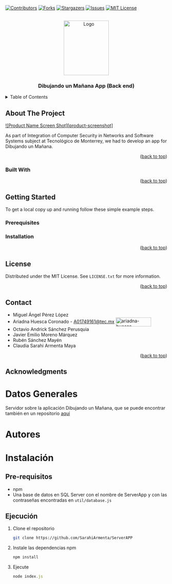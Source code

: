 <div id="top"></div>

[![Contributors][contributors-shield]][contributors-url]
[![Forks][forks-shield]][forks-url]
[![Stargazers][stars-shield]][stars-url]
[![Issues][issues-shield]][issues-url]
[![MIT License][license-shield]][license-url]


<br />
<div align="center">
  <a><img src="https://www.dibujando.org.mx/wp-content/uploads/2015/12/Logo-Fundacion.png" alt="Logo" width="140" height="170"/></a>

  <h3 align="center">Dibujando un Mañana App (Back end)</h3>

</div>



<!-- TABLE OF CONTENTS -->
<details>
  <summary>Table of Contents</summary>
  <ol>
    <li>
      <a href="#about-the-project">About The Project</a>
      <ul>
        <li><a href="#built-with">Built With</a></li>
      </ul>
    </li>
    <li>
      <a href="#getting-started">Getting Started</a>
      <ul>
        <li><a href="#prerequisites">Prerequisites</a></li>
        <li><a href="#installation">Installation</a></li>
      </ul>
    </li>
    <li><a href="#usage">Usage</a></li>
    <li><a href="#contributing">Contributing</a></li>
    <li><a href="#contact">Contact</a></li>
    <li><a href="#acknowledgments">Acknowledgments</a></li>
  </ol>
</details>



<!-- ABOUT THE PROJECT -->
## About The Project
<!--Add a real image of the project-->
[![Product Name Screen Shot][product-screenshot]](https://example.com)

As part of Integration of Computer Security in Networks and Software Systems subject at Tecnológico de Monterrey, we had to develop an app for Dibujando un Mañana.

<p align="right">(<a href="#top">back to top</a>)</p>

### Built With

<!--* [Next.js](https://nextjs.org/)
* [React.js](https://reactjs.org/)
* [Vue.js](https://vuejs.org/)
* [Angular](https://angular.io/)
* [Svelte](https://svelte.dev/)
* [Laravel](https://laravel.com)
* [Bootstrap](https://getbootstrap.com)
* [JQuery](https://jquery.com)-->

<p align="right">(<a href="#top">back to top</a>)</p>



<!-- GETTING STARTED -->
## Getting Started

To get a local copy up and running follow these simple example steps.

### Prerequisites

<!--This is an example of how to list things you need to use the software and how to install them.
* npm
  ```sh
  npm install npm@latest -g
  ```
-->
### Installation
<!--
1. Get a free API Key at [https://example.com](https://example.com)
2. Clone the repo
   ```sh
   git clone https://github.com/your_username_/Project-Name.git
   ```
3. Install NPM packages
   ```sh
   npm install
   ```
4. Enter your API in `config.js`
   ```js
   const API_KEY = 'ENTER YOUR API';
   ```
-->
<p align="right">(<a href="#top">back to top</a>)</p>



<!-- USAGE EXAMPLES -->



<!-- LICENSE -->
## License

Distributed under the MIT License. See `LICENSE.txt` for more information.

<p align="right">(<a href="#top">back to top</a>)</p>

<!-- CONTACT -->
## Contact

* Miguel Ángel Pérez López   		 
* Ariadna Huesca Coronado - A01749161@tec.mx <a href="https://linkedin.com/in/ariadna-huesca-coronado" target="blank"><img align="center" src="https://img.shields.io/badge/-LinkedIn-black.svg?style=for-the-badge&logo=linkedin&colorB=555" alt="ariadna-huesca-coronado" height="28" width="110" /></a>
* Octavio Andrick Sánchez Perusquia
* Javier Emilio Moreno Márquez
* Rubén Sánchez Mayén
* Claudia Sarahi Armenta Maya

<p align="right">(<a href="#top">back to top</a>)</p>



<!-- ACKNOWLEDGMENTS -->
## Acknowledgments

<!--Use this space to list resources you find helpful and would like to give credit to. I've included a few of my favorites to kick things off!

* [Choose an Open Source License](https://choosealicense.com)
* [GitHub Emoji Cheat Sheet](https://www.webpagefx.com/tools/emoji-cheat-sheet)
* [Malven's Flexbox Cheatsheet](https://flexbox.malven.co/)
* [Malven's Grid Cheatsheet](https://grid.malven.co/)
* [Img Shields](https://shields.io)
* [GitHub Pages](https://pages.github.com)
* [Font Awesome](https://fontawesome.com)
* [React Icons](https://react-icons.github.io/react-icons/search)

<p align="right">(<a href="#top">back to top</a>)</p>
-->


<!-- MARKDOWN LINKS & IMAGES -->
<!-- https://www.markdownguide.org/basic-syntax/#reference-style-links -->
[contributors-shield]: https://img.shields.io/github/contributors/SarahiArmenta/ServerAPP.svg?style=for-the-badge
[contributors-url]: https://github.com/SarahiArmenta/ServerAPP/graphs/contributors
[forks-shield]: https://img.shields.io/github/forks/SarahiArmenta/ServerAPP.svg?style=for-the-badge
[forks-url]: https://github.com/SarahiArmenta/ServerAPP/network/members
[stars-shield]: https://img.shields.io/github/stars/SarahiArmenta/ServerAPP.svg?style=for-the-badge
[stars-url]: https://github.com/SarahiArmenta/SarahiArmenta/stargazers
[issues-shield]: https://img.shields.io/github/issues/SarahiArmenta/ServerAPP.svg?style=for-the-badge
[issues-url]: https://github.com/SarahiArmenta/ServerAPP/issues
[license-shield]: https://img.shields.io/github/license/SarahiArmenta/ServerAPP.svg?style=for-the-badge
[license-url]: https://github.com/SarahiArmenta/ServerAPP/blob/master/LICENSE.txt






<!-- ABOUT THE PROJECT -->
# Datos Generales

Servidor sobre la aplicación Dibujando un Mañana, que se puede encontrar también en un repositorio [aquí](https://github.com/Maikindustries/AppDibujandoUnManana)
# Autores


<!-- GETTING STARTED -->
# Instalación

## Pre-requisitos

* npm
* Una base de datos en SQL Server con el nombre de ServerApp y con las contraseñas encontradas en `util/database.js`

## Ejecución 

1. Clone el repositorio
   ```sh
   git clone https://github.com/SarahiArmenta/ServerAPP
   ```
3. Instale las dependencias npm
   ```sh
   npm install
   ```
4. Ejecute 
   ```js
   node index.js
   ```
